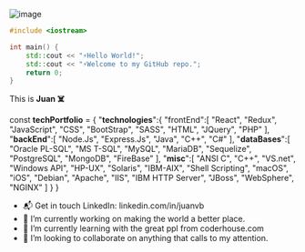 
![image](https://user-images.githubusercontent.com/42616320/175443992-6a3b1310-7605-42d6-b017-ab621c2ef2ba.png)

```c++
#include <iostream>

int main() {
    std::cout << "⚡Hello World!";
    std::cout << "⚡Welcome to my GitHub repo.";
    return 0;
}

```

This is **Juan ☠️** 

const **techPortfolio** = {
   "**technologies**":{
      "frontEnd":[
         "React",
         "Redux",
         "JavaScript",
         "CSS",
         "BootStrap",
         "SASS",
         "HTML",
         "JQuery",
         "PHP"
      ],
      "**backEnd**":[
         "Node.Js",
         "Express.Js",
         "Java",
         "C++",
         "C#"
      ],
      "**dataBases**":[
         "Oracle PL-SQL",
         "MS T-SQL",
         "MySQL",
         "MariaDB",
         "Sequelize",
         "PostgreSQL",
         "MongoDB",
         "FireBase"
      ],
      "**misc**":[
         "ANSI C",
         "C++",
         "VS.net",
         "Windows API",
         "HP-UX",
         "Solaris",
         "IBM-AIX",
         "Shell Scripting",
         "macOS",
         "iOS",
         "Debian",
         "Apache",
         "IIS",
         "IBM HTTP Server",
         "JBoss",
         "WebSphere",
         "NGINX"
      ]
   }
}


- 📬 Get in touch
LinkedIn: linkedin.com/in/juanvb
- 🔭 I’m currently working on making the world a better place.
- 🌱 I’m currently learning with the great ppl from coderhouse.com
- 👯 I’m looking to collaborate on anything that calls to my attention.

<!--
**juanvgithug/juanvgithug** is a ✨ _special_ ✨ repository because its `README.md` (this file) appears on your GitHub profile.

Here are some ideas to get you started:

- 🔭 I’m currently working on ...
- 🌱 I’m currently learning ...
- 👯 I’m looking to collaborate on ...
- 🤔 I’m looking for help with ...
- 💬 Ask me about ...
- 📫 How to reach me: ...
- 😄 Pronouns: ...
- ⚡ Fun fact: ...
-->
